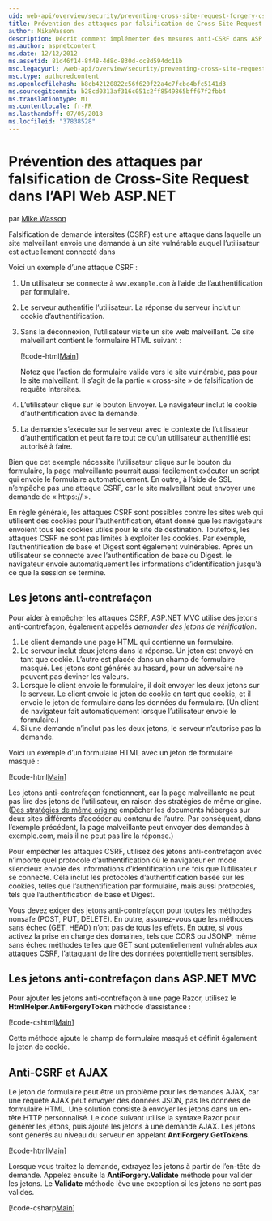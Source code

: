```yaml
---
uid: web-api/overview/security/preventing-cross-site-request-forgery-csrf-attacks
title: Prévention des attaques par falsification de Cross-Site Request dans l’API Web ASP.NET | Microsoft Docs
author: MikeWasson
description: Décrit comment implémenter des mesures anti-CSRF dans ASP.NET Web API et l’attaque de falsification de requête intersites.
ms.author: aspnetcontent
ms.date: 12/12/2012
ms.assetid: 81d46f14-8f48-4d8c-830d-cc8d594dc11b
msc.legacyurl: /web-api/overview/security/preventing-cross-site-request-forgery-csrf-attacks
msc.type: authoredcontent
ms.openlocfilehash: b8cb42120822c56f620f22a4c7fcbc4bfc5141d3
ms.sourcegitcommit: b28cd0313af316c051c2ff8549865bff67f2fbb4
ms.translationtype: MT
ms.contentlocale: fr-FR
ms.lasthandoff: 07/05/2018
ms.locfileid: "37838528"
---
```

<a name="preventing-cross-site-request-forgery-csrf-attacks-in-aspnet-web-api"></a>Prévention des attaques par falsification de Cross-Site Request dans l’API Web ASP.NET
====================
par [Mike Wasson](https://github.com/MikeWasson)

Falsification de demande intersites (CSRF) est une attaque dans laquelle un site malveillant envoie une demande à un site vulnérable auquel l’utilisateur est actuellement connecté dans

Voici un exemple d’une attaque CSRF :

1. Un utilisateur se connecte à `www.example.com` à l’aide de l’authentification par formulaire.
2. Le serveur authentifie l’utilisateur. La réponse du serveur inclut un cookie d’authentification.
3. Sans la déconnexion, l’utilisateur visite un site web malveillant. Ce site malveillant contient le formulaire HTML suivant : 

    [!code-html[Main](preventing-cross-site-request-forgery-csrf-attacks/samples/sample1.html)]

    Notez que l’action de formulaire valide vers le site vulnérable, pas pour le site malveillant. Il s’agit de la partie « cross-site » de falsification de requête Intersites.
4. L’utilisateur clique sur le bouton Envoyer. Le navigateur inclut le cookie d’authentification avec la demande.
5. La demande s’exécute sur le serveur avec le contexte de l’utilisateur d’authentification et peut faire tout ce qu’un utilisateur authentifié est autorisé à faire.

Bien que cet exemple nécessite l’utilisateur clique sur le bouton du formulaire, la page malveillante pourrait aussi facilement exécuter un script qui envoie le formulaire automatiquement. En outre, à l’aide de SSL n’empêche pas une attaque CSRF, car le site malveillant peut envoyer une demande de « https:// ».

En règle générale, les attaques CSRF sont possibles contre les sites web qui utilisent des cookies pour l’authentification, étant donné que les navigateurs envoient tous les cookies utiles pour le site de destination. Toutefois, les attaques CSRF ne sont pas limités à exploiter les cookies. Par exemple, l’authentification de base et Digest sont également vulnérables. Après un utilisateur se connecte avec l’authentification de base ou Digest. le navigateur envoie automatiquement les informations d’identification jusqu'à ce que la session se termine.

## <a name="anti-forgery-tokens"></a>Les jetons anti-contrefaçon

Pour aider à empêcher les attaques CSRF, ASP.NET MVC utilise des jetons anti-contrefaçon, également appelés *demander des jetons de vérification*.

1. Le client demande une page HTML qui contienne un formulaire.
2. Le serveur inclut deux jetons dans la réponse. Un jeton est envoyé en tant que cookie. L’autre est placée dans un champ de formulaire masqué. Les jetons sont générés au hasard, pour un adversaire ne peuvent pas deviner les valeurs.
3. Lorsque le client envoie le formulaire, il doit envoyer les deux jetons sur le serveur. Le client envoie le jeton de cookie en tant que cookie, et il envoie le jeton de formulaire dans les données du formulaire. (Un client de navigateur fait automatiquement lorsque l’utilisateur envoie le formulaire.)
4. Si une demande n’inclut pas les deux jetons, le serveur n’autorise pas la demande.

Voici un exemple d’un formulaire HTML avec un jeton de formulaire masqué :

[!code-html[Main](preventing-cross-site-request-forgery-csrf-attacks/samples/sample2.html)]

Les jetons anti-contrefaçon fonctionnent, car la page malveillante ne peut pas lire des jetons de l’utilisateur, en raison des stratégies de même origine. ([Des stratégies de même origine](http://www.w3.org/Security/wiki/Same_Origin_Policy) empêcher les documents hébergés sur deux sites différents d’accéder au contenu de l’autre. Par conséquent, dans l’exemple précédent, la page malveillante peut envoyer des demandes à exemple.com, mais il ne peut pas lire la réponse.)

Pour empêcher les attaques CSRF, utilisez des jetons anti-contrefaçon avec n’importe quel protocole d’authentification où le navigateur en mode silencieux envoie des informations d’identification une fois que l’utilisateur se connecte. Cela inclut les protocoles d’authentification basée sur les cookies, telles que l’authentification par formulaire, mais aussi protocoles, tels que l’authentification de base et Digest.

Vous devez exiger des jetons anti-contrefaçon pour toutes les méthodes nonsafe (POST, PUT, DELETE). En outre, assurez-vous que les méthodes sans échec (GET, HEAD) n’ont pas de tous les effets. En outre, si vous activez la prise en charge des domaines, tels que CORS ou JSONP, même sans échec méthodes telles que GET sont potentiellement vulnérables aux attaques CSRF, l’attaquant de lire des données potentiellement sensibles.

## <a name="anti-forgery-tokens-in-aspnet-mvc"></a>Les jetons anti-contrefaçon dans ASP.NET MVC

Pour ajouter les jetons anti-contrefaçon à une page Razor, utilisez le **HtmlHelper.AntiForgeryToken** méthode d’assistance :

[!code-cshtml[Main](preventing-cross-site-request-forgery-csrf-attacks/samples/sample3.cshtml)]

Cette méthode ajoute le champ de formulaire masqué et définit également le jeton de cookie.

## <a name="anti-csrf-and-ajax"></a>Anti-CSRF et AJAX

Le jeton de formulaire peut être un problème pour les demandes AJAX, car une requête AJAX peut envoyer des données JSON, pas les données de formulaire HTML. Une solution consiste à envoyer les jetons dans un en-tête HTTP personnalisé. Le code suivant utilise la syntaxe Razor pour générer les jetons, puis ajoute les jetons à une demande AJAX. Les jetons sont générés au niveau du serveur en appelant **AntiForgery.GetTokens**.

[!code-html[Main](preventing-cross-site-request-forgery-csrf-attacks/samples/sample4.html)]

Lorsque vous traitez la demande, extrayez les jetons à partir de l’en-tête de demande. Appelez ensuite la **AntiForgery.Validate** méthode pour valider les jetons. Le **Validate** méthode lève une exception si les jetons ne sont pas valides.

[!code-csharp[Main](preventing-cross-site-request-forgery-csrf-attacks/samples/sample5.cs)]
